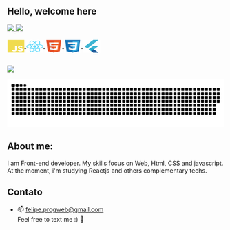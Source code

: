 ## Hello, welcome here

<div>
  <a href="https://github.com/EmilcyFelipe">
  <img height="180em" src="https://github-readme-stats.vercel.app/api?username=emilcyfelipe&show_icons=true&theme=dark&include_all_commits=true&count_private=true"/>
  <img height="180em" src="https://github-readme-stats.vercel.app/api/top-langs/?username=emilcyfelipe&layout=compact&langs_count=7&theme=dark"/>
</div>
  <div style="display: inline_block"><br>
  <img align="center" alt="Felipe-Js" height="30" width="40" src="https://raw.githubusercontent.com/devicons/devicon/master/icons/javascript/javascript-plain.svg">
  <img align="center" alt="Felipe-React" height="30" width="40" src="https://raw.githubusercontent.com/devicons/devicon/master/icons/react/react-original.svg">
  <img align="center" alt="Felipe-HTML" height="30" width="40" src="https://raw.githubusercontent.com/devicons/devicon/master/icons/html5/html5-original.svg">
  <img align="center" alt="Felipe-CSS" height="30" width="40" src="https://raw.githubusercontent.com/devicons/devicon/master/icons/css3/css3-original.svg">
  <img align="center" alt="Felipe-Flutter" height="30" width="40" src="https://github.com/devicons/devicon/blob/master/icons/flutter/flutter-original.svg">
</div>
  
## 
  
<div> 
  <a href="https://www.linkedin.com/in/felipe-c-de-paula-b1b7b9189/" target="_blank"><img src="https://img.shields.io/badge/-LinkedIn-%230077B5?style=for-the-badge&logo=linkedin&logoColor=white" target="_blank">
</a> 
 
  ![Snake animation](https://github.com/emilcyfelipe/emilcyfelipe/blob/output/github-contribution-grid-snake.svg)
</div>
  
## About me:
  I am Front-end developer. My skills focus on Web, Html, CSS and javascript. At the moment, i'm studying Reactjs and others complementary techs.

## Contato
  - 📫 felipe.progweb@gmail.com </br>
  Feel free to text me :) 📱
  

  

<!---
EmilcyFelipe/EmilcyFelipe is a ✨ special ✨ repository because its `README.md` (this file) appears on your GitHub profile.
You can click the Preview link to take a look at your changes.
--->
